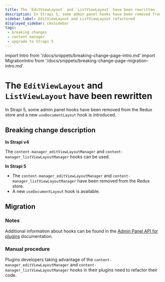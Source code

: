 ```yaml
---
title: The `EditViewLayout` and `ListViewLayout` have been rewritten
description: In Strapi 5, some admin panel hooks have been removed from the Redux store and a new `useDocumentLayout` hook is introduced.
sidebar_label: EditViewLayout and ListViewLayout refactored
displayed_sidebar: cmsSidebar
tags:
 - breaking changes
 - content manager
 - upgrade to Strapi 5
---
```


import Intro from '/docs/snippets/breaking-change-page-intro.md'
import MigrationIntro from '/docs/snippets/breaking-change-page-migration-intro.md'

# The `EditViewLayout` and `ListViewLayout` have been rewritten

In Strapi 5, some admin panel hooks have been removed from the Redux store and a new `useDocumentLayout` hook is introduced.

<Intro />
<BreakingChangeIdCard plugins />

## Breaking change description

<SideBySideContainer>

<SideBySideColumn>

**In Strapi v4**

The `content-manager_editViewLayoutManager` and `content-manager_listViewLayoutManager` hooks can be used.

</SideBySideColumn>

<SideBySideColumn>

**In Strapi 5**

- The `content-manager_editViewLayoutManager` and `content-manager_listViewLayoutManager` have been removed from the Redux store.
- A new `useDocumentLayout` hook is available.

</SideBySideColumn>

</SideBySideContainer>

## Migration

<MigrationIntro />

### Notes

Additional information about hooks can be found in the [Admin Panel API for plugins](/cms/plugins-development/admin-panel-api#hooks-api) documentation.

### Manual procedure

Plugins developers taking advantage of the `content-manager_editViewLayoutManager` and `content-manager_listViewLayoutManager` hooks in their plugins need to refactor their code.
